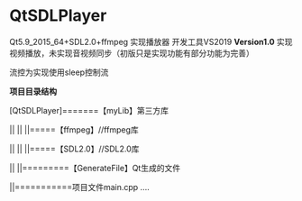 # QtSDLPlayer

Qt5.9_2015_64+SDL2.0+ffmpeg 实现播放器
开发工具VS2019 
**Version1.0**
实现视频播放，未实现音视频同步（初版只是实现功能有部分功能为完善）

流控为实现使用sleep控制流

**项目目录结构**

[QtSDLPlayer]=======【myLib】第三方库

||       ||                    ||=====【ffmpeg】//ffmpeg库

||       ||                    ||=====【SDL2.0】//SDL2.0库

||       ||=========【GenerateFile】Qt生成的文件

||===========项目文件main.cpp ....
